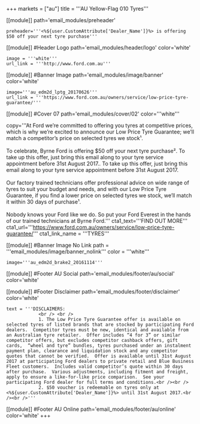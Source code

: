 +++
markets = ["au"]
title = '''AU Yellow-Flag 010 Tyres'''

[[module]]
path='email_modules/preheader'


	preheader='''<%${user.CustomAttribute['Dealer_Name']}%> is offering $50 off your next tyre purchase'''

[[module]] #Header Logo
path='email_modules/header/logo'
color='white'

	image = '''white'''
	url_link = '''http://www.ford.com.au'''
    
[[module]] #Banner Image 
path='email_modules/image/banner'
color='white'

	image='''au_edm2d_lptg_20170626'''
	url_link = '''https://www.ford.com.au/owners/service/low-price-tyre-guarantee/'''


[[module]] #Cover 07
path='email_modules/cover/02'
color='''white'''

copy='''At Ford we’re committed to offering you tyres at competitive prices, which is why we’re excited to announce our Low Price Tyre Guarantee; we’ll match a competitor’s price on selected tyres we stock¹.  <br /><br />To celebrate, Byrne Ford is offering $50 off your next tyre purchase². To take up this offer, just bring this email along to your tyre service appointment before 31st August 2017.</span>. To take up this offer, just bring this email along to your tyre service appointment before 31st August 2017.<br /><br />Our factory trained technicians offer professional advice on wide range of tyres to suit your budget and needs, and with our Low Price Tyre Guarantee, if you find a lower price on selected tyres we stock, we’ll match it within 30 days of purchase&#185;. <br /><br />Nobody knows your Ford like we do. So put your Ford Everest in the hands of our trained technicians at Byrne Ford.'''
	cta1_text='''FIND OUT MORE'''
	cta1_url='''https://www.ford.com.au/owners/service/low-price-tyre-guarantee/'''
	cta1_link_name = '''TYRES'''

[[module]] #Banner Image No Link
path = '''email_modules/image/banner_nolink'''
color = '''white'''

	image='''au_edm2d_brake2_20161114'''

[[module]] #Footer AU Social
path='email_modules/footer/au/social'
color='white'

[[module]] #Footer Disclaimer
path='email_modules/footer/disclaimer'
color='white'

	text = '''DISCLAIMERS: 
				<br /> <br />
				1. The Low Price Tyre Guarantee offer is available on selected tyres of listed brands that are stocked by participating Ford dealers.  Competitor tyres must be new, identical and available from an Australian tyre retailer.  Offer includes “4 for 3” or similar competitor offers, but excludes competitor cashback offers, gift cards,  “wheel and tyre” bundles, tyres purchased under an instalment payment plan, clearance and liquidation stock and any competitor quotes that cannot be verified.  Offer is available until 31st August 2017 at participating Ford dealers to private retail and Blue Business Fleet customers.  Includes valid competitor’s quote within 30 days after purchase.  Various adjustments, including fitment and freight, apply to ensure a like-for-like price comparison.  See your participating Ford dealer for full terms and conditions.<br /><br />
				2. $50 voucher is redeemable on tyres only at <%${user.CustomAttribute['Dealer_Name']}%> until 31st August 2017.<br /><br />'''


[[module]] #Footer AU Online
path='email_modules/footer/au/online'
color='white'
+++